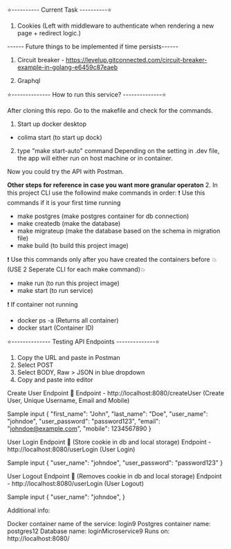 ⭐️---------- Current Task ----------⭐️

1. Cookies (Left with middleware to authenticate when rendering a new page + redirect logic.)

------ Future things to be implemented if time persists------

1. Circuit breaker - https://levelup.gitconnected.com/circuit-breaker-example-in-golang-e6459c87eaeb

2. Graphql

⭐️-------------- How to run this service? --------------⭐️

After cloning this repo. Go to the makefile and check for the commands.

1. Start up docker desktop

- colima start (to start up dock)

2. type "make start-auto" command
   Depending on the setting in .dev file, the app will either run on host machine or in container.

Now you could try the API with Postman.

**Other steps for reference in case you want more granular operaton** 2. In this project CLI use the followind make commands in order:
❗️ Use this commands if it is your first time running

- make postgres (make postgres container for db connection)
- make createdb (make the database)
- make migrateup (make the database based on the schema in migration file)
- make build (to build this project image)

❗️ Use this commands only after you have created the containers before
💥(USE 2 Seperate CLI for each make command)💥

- make run (to run this project image)
- make start (to run service)

❗️ If container not running

- docker ps -a (Returns all container)
- docker start (Container ID)

⭐️-------------- Testing API Endpoints --------------⭐️

1. Copy the URL and paste in Postman
2. Select POST
3. Select BODY, Raw > JSON in blue dropdown
4. Copy and paste into editor

Create User Endpoint 🐣
Endpoint - http://localhost:8080/createUser (Create User, Unique Username, Email and Mobile)

Sample input
{
"first_name": "John",
"last_name": "Doe",
"user_name": "johndoe",
"user_password": "password123",
"email": "johndoe@example.com",
"mobile": 1234567890
}

User Login Endpoint 🐣 (Store cookie in db and local storage)
Endpoint - http://localhost:8080/userLogin (User Login)

Sample input
{
"user_name": "johndoe",
"user_password": "password123"
}

User Logout Endpoint 🐣 (Removes cookie in db and local storage)
Endpoint - http://localhost:8080/userLogin (User Logout)

Sample input
{
"user_name": "johndoe",
}

Additional info:

Docker container name of the service: login9
Postgres container name: postgres12
Database name: loginMicroservice9
Runs on: http://localhost:8080/
